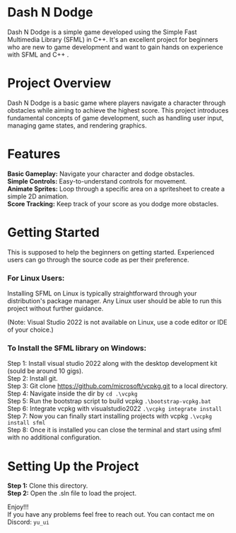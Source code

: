 # Dash N Dodge
Dash N Dodge is a simple game developed using the Simple Fast Multimedia Library (SFML) in C++. It's an excellent project for beginners who are new to game development and want to gain hands on experience with SFML and C++ .

# Project Overview
Dash N Dodge is a basic game where players navigate a character through obstacles while aiming to achieve the highest score. This project introduces fundamental concepts of game development, such as handling user input, managing game states, and rendering graphics.

# Features
**Basic Gameplay:** Navigate your character and dodge obstacles.  
**Simple Controls:** Easy-to-understand controls for movement.  
**Animate Sprites:** Loop through a specific area on a spritesheet to create a simple 2D animation.   
**Score Tracking:** Keep track of your score as you dodge more obstacles.

# Getting Started
This is supposed to help the beginners on getting started. Experienced users can go through the source code as per their preference.
### For Linux Users: 
Installing SFML on Linux is typically straightforward through your distribution's package manager. Any Linux user should be able to run this project without further guidance.  

(Note: Visual Studio 2022 is not available on Linux, use a code editor or IDE of your choice.)   
### To Install the SFML library on Windows:
Step 1: Install visual studio 2022 along with the desktop development kit (sould be around 10 gigs).  
Step 2: Install git.  
Step 3: Git clone https://github.com/microsoft/vcpkg.git to a local directory.  
Step 4: Navigate inside the dir by ```cd .\vcpkg ```  
Step 5: Run the bootstrap script to build vcpkg 
```.\bootstrap-vcpkg.bat ```  
Step 6: Integrate vcpkg with visualstudio2022
```.\vcpkg integrate install ```  
Step 7: Now you can finally start installing projects with vcpkg
```.\vcpkg install sfml```  
Step 8: Once it is installed you can close the terminal and start using sfml with no additional configuration.  

# Setting Up the Project
**Step 1:** Clone this directory.  
**Step 2:** Open the .sln file to load the project.  

Enjoy!!!   
If you have any problems feel free to reach out. You can contact me on Discord: `yu_ui`



